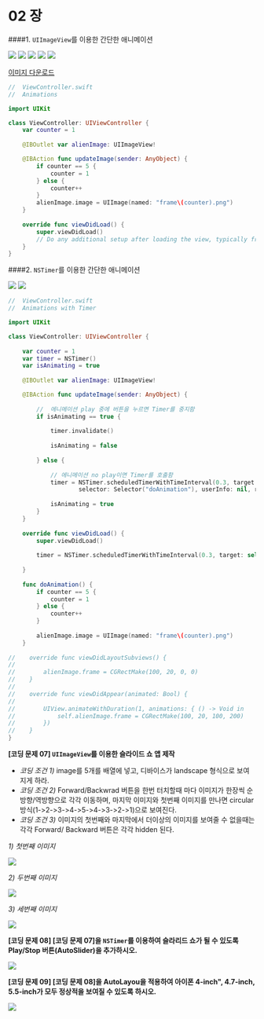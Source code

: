 # 02 장

####1. `UIImageView`를 이용한 간단한 애니메이션

![](Ani01.jpg) ![](Ani02.jpg) ![](Ani03.jpg) ![](Ani04.jpg) ![](Ani05.jpg)

[이미지 다운로드](https://dl.dropboxusercontent.com/u/11130733/Images.zip)

```Swift
//  ViewController.swift
//  Animations

import UIKit

class ViewController: UIViewController {
    var counter = 1
    
    @IBOutlet var alienImage: UIImageView!

    @IBAction func updateImage(sender: AnyObject) {
        if counter == 5 {
            counter = 1
        } else {
            counter++  
        }
        alienImage.image = UIImage(named: "frame\(counter).png")
    }
    
    override func viewDidLoad() {
        super.viewDidLoad()
        // Do any additional setup after loading the view, typically from a nib.
    }
}
```


####2. `NSTimer`를 이용한 간단한 애니메이션

![](AniTimer01.jpg) ![](AniTimer02.jpg)

```Swift
//  ViewController.swift
//  Animations with Timer

import UIKit

class ViewController: UIViewController {
    
    var counter = 1
    var timer = NSTimer()
    var isAnimating = true
    
    @IBOutlet var alienImage: UIImageView!

    @IBAction func updateImage(sender: AnyObject) {
        
        //  에니메이션 play 중에 버튼을 누르면 Timer를 중지함
        if isAnimating == true {
            
            timer.invalidate()
            
            isAnimating = false
            
        } else {
            
            // 에니메이션 no play이면 Timer를 호출함
            timer = NSTimer.scheduledTimerWithTimeInterval(0.3, target: self, 
                    selector: Selector("doAnimation"), userInfo: nil, repeats: true)
            
            isAnimating = true
        } 
    }
    
    override func viewDidLoad() {
        super.viewDidLoad()
        
        timer = NSTimer.scheduledTimerWithTimeInterval(0.3, target: self, selector: Selector("doAnimation"), userInfo: nil, repeats: true)
        
    }
    
    func doAnimation() {
        if counter == 5 {
            counter = 1
        } else {
            counter++
        }
        
        alienImage.image = UIImage(named: "frame\(counter).png")
    }
    
//    override func viewDidLayoutSubviews() {
//        
//        alienImage.frame = CGRectMake(100, 20, 0, 0)    
//    }
//    
//    override func viewDidAppear(animated: Bool) {
//        
//        UIView.animateWithDuration(1, animations: { () -> Void in
//            self.alienImage.frame = CGRectMake(100, 20, 100, 200)         
//        })
//    }  
}
```


**[코딩 문제 07] `UIImageView`를 이용한 슬라이드 쇼 앱 제작**

* *코딩 조건 1)*
image를 5개를 배열에 넣고, 디바이스가 landscape 형식으로 보여 지게 하라.
* *코딩 조건 2)*
Forward/Backwrad 버튼을 한번 터치할때 마다 이미지가 한장씩 순방향/역방향으로 각각 이동하며, 마지막 이미지와 첫번째 이미지를 만나면 circular 방식(1->2->3->4->5->4->3->2->1)으로 보여진다.
* *코딩 조건 3)*
이미지의 첫번째와 마지막에서 더이상의 이미지를 보여줄 수 없을때는 각각 Forward/ Backward 버튼은 각각 hidden 된다. 

*1) 첫번째 이미지*

![](ShiderShower03.jpg)

*2) 두번째 이미지*

![](ShiderShower02.jpg)

*3) 세번째 이미지*

![](ShiderShower01.jpg)


**[코딩 문제 08] [코딩 문제 07]을 `NSTimer`를 이용하여 슬라리드 쇼가 될 수 있도록 Play/Stop 버튼(AutoSlider)을 추가하시오.**

![](AnimationTimer.jpg)

**[코딩 문제 09] [코딩 문제 08]을 AutoLayou을 적용하여 아이폰 4-inch", 4.7-inch, 5.5-inch가 모두 정상적을 보여질 수 있도록 하시오.**

![](AL_SliderShow.jpg)